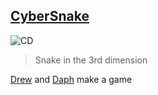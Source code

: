 ## [CyberSnake](https://drewbi.github.io/cybersnake/)
![CD](https://github.com/Drewbi/cybersnake/workflows/CD/badge.svg)
> Snake in the 3rd dimension

[Drew](https://github.com/drewbi) and [Daph](https://github.com/definitelyDaphne) make a game
